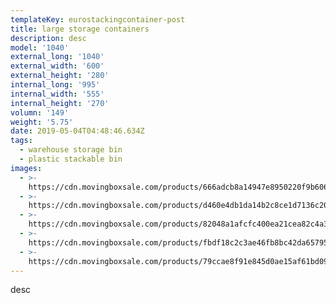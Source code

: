 ```yaml
---
templateKey: eurostackingcontainer-post
title: large storage containers
description: desc
model: '1040'
external_long: '1040'
external_width: '600'
external_height: '280'
internal_long: '995'
internal_width: '555'
internal_height: '270'
volumn: '149'
weight: '5.75'
date: 2019-05-04T04:48:46.634Z
tags:
  - warehouse storage bin
  - plastic stackable bin
images:
  - >-
    https://cdn.movingboxsale.com/products/666adcb8a14947e8950220f9b606efd6.jpg
  - >-
    https://cdn.movingboxsale.com/products/d460e4db1da14b2c8ce1d7136c20c95e.jpg
  - >-
    https://cdn.movingboxsale.com/products/82048a1afcfc400ea21cea82c4a35be8.jpg
  - >-
    https://cdn.movingboxsale.com/products/fbdf18c2c3ae46fb8bc42da65795915c.jpg
  - >-
    https://cdn.movingboxsale.com/products/79ccae8f91e845d0ae15af61bd09ae61.jpg
---
```

desc
